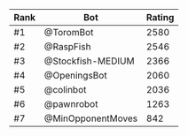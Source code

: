 Rank|Bot|Rating
---|---|---
#1|@ToromBot|2580
#2|@RaspFish|2546
#3|@Stockfish-MEDIUM|2366
#4|@OpeningsBot|2060
#5|@colinbot|2036
#6|@pawnrobot|1263
#7|@MinOpponentMoves|842
